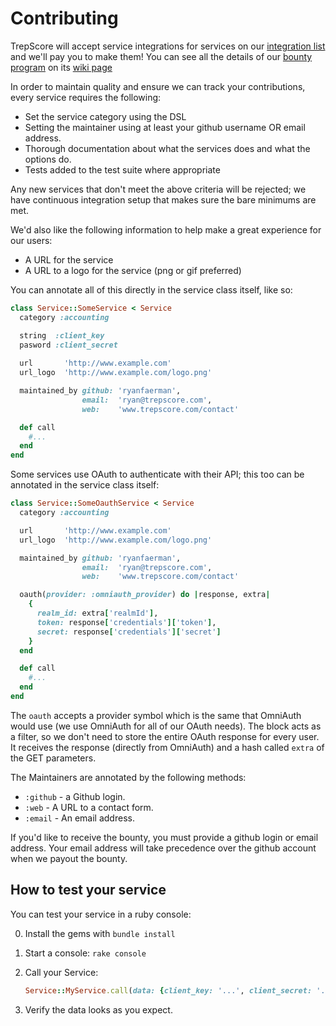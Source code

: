 # Contributing

TrepScore will accept service integrations for services on our [integration list]() and we'll pay you to make them! You can see all the details of our [bounty program]() on its [wiki page]()

In order to maintain quality and ensure we can track your contributions, every service requires the following:
  
  - Set the service category using the DSL
  - Setting the maintainer using at least your github username OR email address.
  - Thorough documentation about what the services does and what the options do.
  - Tests added to the test suite where appropriate

Any new services that don't meet the above criteria will be rejected; we have continuous integration setup that makes sure the bare minimums are met.

We'd also like the following information to help make a great experience for our users:

 - A URL for the service
 - A URL to a logo for the service (png or gif preferred)

You can annotate all of this directly in the service class itself, like so:

```ruby
class Service::SomeService < Service
  category :accounting

  string  :client_key
  pasword :client_secret
  
  url       'http://www.example.com'
  url_logo  'http://www.example.com/logo.png'

  maintained_by github: 'ryanfaerman',
                email:  'ryan@trepscore.com',
                web:    'www.trepscore.com/contact'

  def call
    #...
  end
end
```

Some services use OAuth to authenticate with their API; this too can be annotated in the service class itself:

```ruby
class Service::SomeOauthService < Service
  category :accounting

  url       'http://www.example.com'
  url_logo  'http://www.example.com/logo.png'

  maintained_by github: 'ryanfaerman',
                email:  'ryan@trepscore.com',
                web:    'www.trepscore.com/contact'

  oauth(provider: :omniauth_provider) do |response, extra|
    {
      realm_id: extra['realmId'],
      token: response['credentials']['token'],
      secret: response['credentials']['secret']
    }
  end

  def call
    #...
  end
end
```

The `oauth` accepts a provider symbol which is the same that OmniAuth would use (we use OmniAuth for all of our OAuth needs). The block acts as a filter, so we don't need to store the entire OAuth response for every user. It receives the response (directly from OmniAuth) and a hash called `extra` of the GET parameters.

The Maintainers are annotated by the following methods:

 - `:github` - a Github login.
 - `:web` - A URL to a contact form.
 - `:email` - An email address.

If you'd like to receive the bounty, you must provide a github login or email address. Your email address will take precedence over the github account when we payout the bounty.



## How to test your service

You can test your service in a ruby console:

0. Install the gems with `bundle install`
1. Start a console: `rake console`
2. Call your Service:

    ```ruby
    Service::MyService.call(data: {client_key: '...', client_secret: '...'})
    ```
3. Verify the data looks as you expect.

